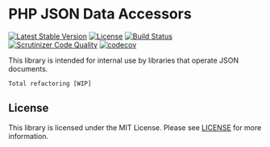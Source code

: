 # PHP JSON Data Accessors

[![Latest Stable Version](https://poser.pugx.org/remorhaz/php-json-data/v/stable)](https://packagist.org/packages/remorhaz/php-json-data)
[![License](https://poser.pugx.org/remorhaz/php-json-data/license)](https://packagist.org/packages/remorhaz/php-json-data)
[![Build Status](https://travis-ci.org/remorhaz/php-json-data.svg?branch=master)](https://travis-ci.org/remorhaz/php-json-data)
[![Scrutinizer Code Quality](https://scrutinizer-ci.com/g/remorhaz/php-json-data/badges/quality-score.png?b=master)](https://scrutinizer-ci.com/g/remorhaz/php-json-data/?branch=master)
[![codecov](https://codecov.io/gh/remorhaz/php-json-data/branch/master/graph/badge.svg)](https://codecov.io/gh/remorhaz/php-json-data)

This library is intended for internal use by libraries that operate JSON documents.

`Total refactoring [WIP]`

## License

This library is licensed under the MIT License. Please see [LICENSE](./LICENSE) for more information.